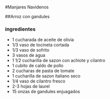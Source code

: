 #Manjares Navidenos


##Arroz con gandules


### ingredientes


- 1 cucharada de aceite de olivia
- 1/3 vaso de tocineta cortada
- 1/3 vaso de sofrito
- 3 vasos de agua
- 1 1/2 cucharilla de sazon con achiote y cilantro
- 1 cubito de caldo de pollo
- 2 cucharas de pasta de tomate
- 1 cucharilla de sazon italiano seco
- 1/4 vaso de cilantro fresco
- 2-3 hojas de laurel
- 15 onzas de gandules enjuagados
